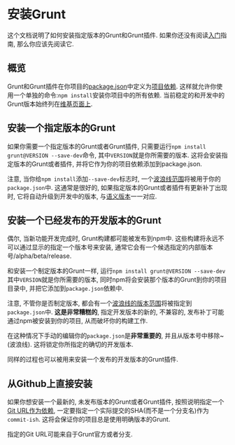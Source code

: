 # 安装Grunt

这个文档说明了如何安装指定版本的Grunt和Grunt插件. 如果你还没有阅读[入门](http://gruntjs.com/getting-started/)指南, 那么你应该先阅读它.

## 概览

Grunt和Grunt插件在你项目的[package.json](https://npmjs.org/doc/json.html)中定义为[项目依赖](https://npmjs.org/doc/json.html#devDependencies). 这样就允许你使用一个单独的命令:`npm install`安装你项目中的所有依赖. 当前稳定的和开发中的Grunt版本始终列在[维基页面上](https://github.com/gruntjs/grunt/wiki/).

## 安装一个指定版本的Grunt

如果你需要一个指定版本的Grunt或者Grunt插件, 只需要运行`npm install grunt@VERSION --save-dev`命令, 其中`VERSION`就是你所需要的版本. 这将会安装指定版本的Grunt或者插件, 并将它作为你的项目依赖添加到package.json.

注意, 当你给`npm install`添加`--save-dev`标志时, 一个[波浪线范围](https://npmjs.org/doc/json.html#Tilde-Version-Ranges)将被用于你的`package.json`中. 这通常是很好的, 如果指定版本的Grunt或者插件有更新补丁出现时, 它将自动升级到开发中的版本, 与[语义版本](http://semver.org/)一一对应.

## 安装一个已经发布的开发版本的Grunt

偶尔, 当新功能开发完成时, Grunt构建都可能被发布到npm中. 这些构建将永远不可以通过显示的指定一个版本号来安装, 通常它会有一个候选指定的内部版本号/alpha/beta/release.

和安装一个制定版本的Grunt一样, 运行`npm install grunt@VERSION --save-dev`其中`VERSION`就是你所需要的版本, 同时npm将会安装那个版本的Grunt到你的项目目录中, 并把它添加到`package.json`依赖中.

注意, 不管你是否制定版本, 都会有一个[波浪线的版本范围](https://npmjs.org/doc/json.html#Tilde-Version-Ranges)将被指定到`package.json`中. **这是非常糟糕的**, 指定开发版本的新的, 不兼容的, 发布补丁可能通过npm被安装到你的项目, 从而破坏你的构建工作.

在这种情况下手动的编辑你的`package.json`是**非常重要的**, 并且从版本号中移除~(波浪线). 这将锁定你所指定的确切的开发版本.

同样的过程也可以被用来安装一个发布的开发版本的Grunt插件.

## 从Github上直接安装

如果你想安装一个最新的, 未发布版本的Grunt或者Grunt插件, 按照说明指定一个[Git URL作为依赖](https://npmjs.org/doc/json.html#Git-URLs-as-Dependencies), 一定要指定一个实际提交的SHA(而不是一个分支名)作为`commit-ish`. 这将会保证你的项目总是使用明确版本的Grunt.

指定的Git URL可能来自于Grunt官方或者分支.
